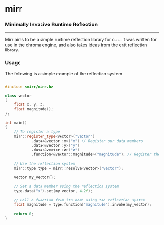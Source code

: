 # mirr

### Minimally Invasive Runtime Reflection

---
Mirr aims to be a simple runtime reflection library for c++.
It was written for use in the chroma engine, and also takes ideas from the entt reflection library.

### Usage

The following is a simple example of the reflection system.

```c++

#include <mirr/mirr.h>

class vector
{
    float x, y, z;
    float magnitude();
};

int main()
{
    // To register a type
    mirr::register_type<vector>("vector")
            .data<&vector::x>("x") // Register our data members
            .data<&vector::y>("y")
            .data<&vector::z>("z")
            .function<&vector::magnitude>("magnitude"); // Register the magnitude function
            
    // Use the reflection system
    mirr::type type = mirr::resolve<vector>("vector");
    
    vector my_vector{};
    
    // Set a data member using the reflection system
    type.data("x").set(my_vector, 4.2f);
    
    // Call a function from its name using the reflection system
    float magnitude = type.function("magnitude").invoke(my_vector);
    
    return 0;
}
```